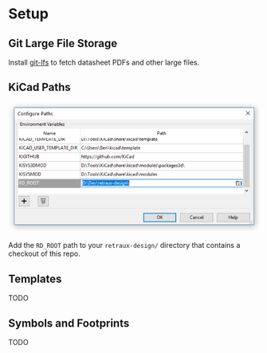 # Setup

## Git Large File Storage

Install [git-lfs](https://git-lfs.github.com/) to fetch datasheet PDFs and other
large files.

## KiCad Paths

![Path Configuration](docs/resources/configure_paths.png)

Add the `RD_ROOT` path to your `retraux-design/` directory that contains
a checkout of this repo.

## Templates

TODO

## Symbols and Footprints

TODO
